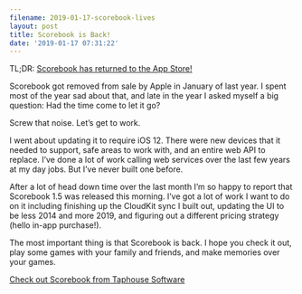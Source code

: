 ```yaml
---
filename: 2019-01-17-scorebook-lives
layout: post
title: Scorebook is Back!
date: '2019-01-17 07:31:22'
---
```

TL;DR: [Scorebook has returned to the App Store!](https://itunes.apple.com/us/app/scorebook-game-journal/id897584352?ls=1&mt=8)

Scorebook got removed from sale by Apple in January of last year. I spent most of the year sad about that, and late in the year I asked myself a big question: Had the time come to let it go? 

Screw that noise. Let’s get to work.

I went about updating it to require iOS 12. There were new devices that it needed to support, safe areas to work with, and an entire web API to replace. I’ve done a lot of work calling web services over the last few years at my day jobs. But I’ve never built one before.

After a lot of head down time over the last month I’m so happy to report that Scorebook 1.5 was released this morning. I’ve got a lot of work I want to do on it including finishing up the CloudKit sync I built out, updating the UI to be less 2014 and more 2019, and figuring out a different pricing strategy (hello in-app purchase!).

The most important thing is that Scorebook is back. I hope you check it out, play some games with your family and friends, and make memories over your games.

[Check out Scorebook from Taphouse Software](https://taphouse.io/scorebook)